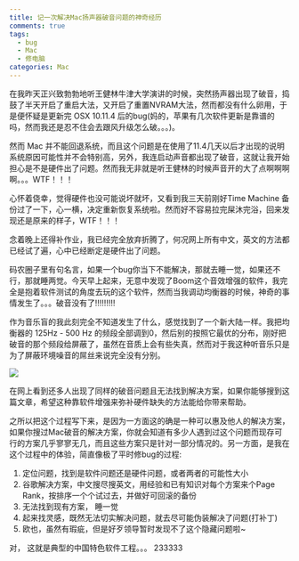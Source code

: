 ```yaml
---
title: 记一次解决Mac扬声器破音问题的神奇经历
comments: true
tags:
  - bug
  - Mac
  - 修电脑
categories: Mac
---
```


在我昨天正兴致勃勃地听王健林牛津大学演讲的时候，突然扬声器出现了破音，捣鼓了半天开启了重启大法，又开启了重置NVRAM大法，然而都没有什么卵用，于是便怀疑是更新完 OSX 10.11.4 后的bug(妈的，苹果有几次软件更新是靠谱的吗，然而我还是忍不住会去跟风升级怎么破。。。)。
<!--more-->
然而 Mac 并不能回退系统，而且这个问题是在使用了11.4几天以后才出现的说明系统原因可能性并不会特别高，另外，我连启动声音都出现了破音，这就让我开始担心是不是硬件出了问题。然而我无非就是听王健林的时候声音开的大了点啊啊啊啊。。。WTF！！！

心怀着侥幸，觉得硬件也没可能说坏就坏，又看到我三天前刚好Time Machine 备份过了一下，心一横，决定重新恢复系统啦。然而好不容易拉完屎沐完浴，回来发现还是原来的样子，WTF！！！

念着晚上还得补作业，我已经完全放弃折腾了，何况网上所有中文，英文的方法都已经试了遍，心中已经断定是硬件出了问题。

码农圈子里有句名言，如果一个bug你当下不能解决，那就去睡一觉，如果还不行，那就睡两觉。今天早上起来，无意中发现了Boom这个音效增强的软件，我完全是抱着软件测试的角度去玩的这个软件，然而当我调动均衡器的时候，神奇的事情发生了。。。破音没有了!!!!!!!!!

作为音乐盲的我此刻完全不知道发生了什么，感觉找到了一个新大陆一样。我把均衡器的 125Hz - 500 Hz 的频段全部调到0，然后别的按照它最优的分布，刚好把破音的那个频段给屏蔽了，虽然在音质上会有些失真，然而对于我这种听音乐只是为了屏蔽环境噪音的屌丝来说完全没有分别。

![](https://dn-joway.qbox.me/%E5%B1%8F%E5%B9%95%E5%BF%AB%E7%85%A7%202016-03-28%2008.42.53.png)

在网上看到还多人出现了同样的破音问题且无法找到解决方案，如果你能够搜到这篇文章，希望这种靠软件增强来弥补硬件缺失的方法能给你带来帮助。

之所以把这个过程写下来，是因为一方面这的确是一种可以惠及他人的解决方案，如果你搜过Mac破音的解决方案，你就会知道有多少人遇到过这个问题而现存可行的方案几乎寥寥无几，而且这些方案只是针对一部分情况的。另一方面，是我在这个过程中的体验，简直像极了平时修bug的过程:

1. 定位问题，找到是软件问题还是硬件问题，或者两者的可能性大小
2. 谷歌解决方案，中文搜尽搜英文，用经验和已有知识对每个方案来个Page Rank，按排序一个个试过去，并做好可回滚的备份
3. 无法找到现有方案， 睡一觉
4. 起来找灵感，既然无法切实解决问题，就去尽可能伪装解决了问题(打补丁)
5. 欧也，虽然有瑕疵，但是好歹领导暂时发现不了这个隐藏问题啦~

对， 这就是典型的中国特色软件工程。。。 233333